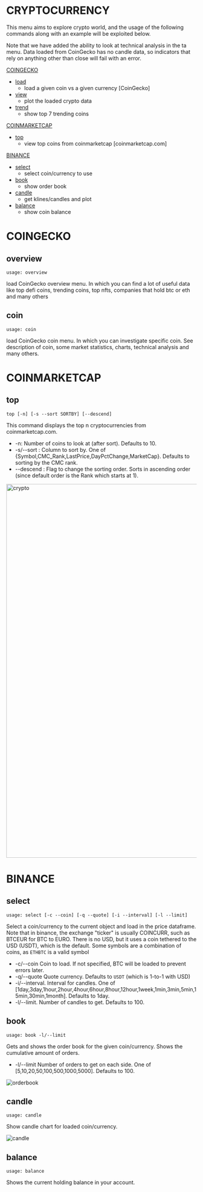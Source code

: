 # CRYPTOCURRENCY

This menu aims to explore crypto world, and the usage of the following commands along with an example will be exploited below.

Note that we have added the ability to look at technical analysis in the ta menu.  Data loaded from CoinGecko has no candle data,
so indicators that rely on anything other than close will fail with an error.

[COINGECKO](#COINGECKO)
* [load](#load)
  * load a given coin vs a given currency [CoinGecko]
* [view](#view)
  * plot the loaded crypto data
* [trend](#trend)
  * show top 7 trending coins

[COINMARKETCAP](#COINMARKETCAP)
* [top](#top)
  * view top coins from coinmarketcap [coinmarketcap.com]

[BINANCE](#BINANCE)
* [select](#select)
  * select coin/currency to use
* [book](#book)
  * show order book
* [candle](#candle)
  * get klines/candles and plot
* [balance](#balance)
  * show coin balance


# COINGECKO <a name="COINGECKO"></a>
## overview  <a name="overview"></a>

````
usage: overview
````

load CoinGecko overview menu. In which you can find a lot of useful data like top defi coins, trending coins, top nfts, companies that hold btc or eth and many others

## coin  <a name="coin"></a>

````
usage: coin
````

load CoinGecko coin menu. In which you can investigate specific coin. See description of coin, some market statistics,
charts, technical analysis and many others.



# COINMARKETCAP <a name="COINMARKETCAP"></a>

## top <a name="top"></a>

````
top [-n] [-s --sort SORTBY] [--descend]
````

This command displays the top n cryptocurrencies from coinmarketcap.com.

* -n: Number of coins to look at (after sort).  Defaults to 10.
* -s/--sort : Column to sort by. One of {Symbol,CMC_Rank,LastPrice,DayPctChange,MarketCap}. Defaults to sorting by the CMC rank.
* --descend : Flag to change the sorting order.  Sorts in ascending order (since default order is the Rank which starts at 1).

<img width="990" alt="crypto" src="https://user-images.githubusercontent.com/25267873/115787544-4746d100-a3ba-11eb-9433-b7cb9142404a.png">

# BINANCE <a name="BINANCE"></a>

## select  <a name="select"></a>
````
usage: select [-c --coin] [-q --quote] [-i --interval] [-l --limit]
````

Select a coin/currency to the current object and load in the price dataframe.  Note that in binance, the exchange "ticker" is usually COINCURR, such as BTCEUR for BTC to EURO.  There is no USD, but it uses a coin tethered to the USD (USDT), which is the default. Some symbols are a combination of coins, as `ETHBTC` is a valid symbol
* -c/--coin Coin to load. If not specified, BTC will be loaded to prevent errors later.
* -q/--quote  Quote currency.  Defaults to `USDT` (which is 1-to-1 with USD)
* -i/--interval. Interval for candles.  One of [1day,3day,1hour,2hour,4hour,6hour,8hour,12hour,1week,1min,3min,5min,15min,30min,1month]. Defaults to 1day.
* -l/--limit.  Number of candles to get.  Defaults to 100.

## book  <a name="book"></a>
````
usage: book -l/--limit
````

Gets and shows the order book for the given coin/currency.  Shows the cumulative amount of orders.

* -l/--limit Number of orders to get on each side.  One of [5,10,20,50,100,500,1000,5000].  Defaults to 100.

![orderbook](https://user-images.githubusercontent.com/25267873/116886857-84fcf280-ac21-11eb-9803-5baa8bceca05.png)


## candle  <a name="candle"></a>
````
usage: candle
````

Show candle chart for loaded coin/currency.


![candle](https://user-images.githubusercontent.com/25267873/116886993-abbb2900-ac21-11eb-9ff8-b6a8131fdac5.png)


## balance  <a name="balance"></a>
````
usage: balance
````

Shows the current holding balance in your account.
